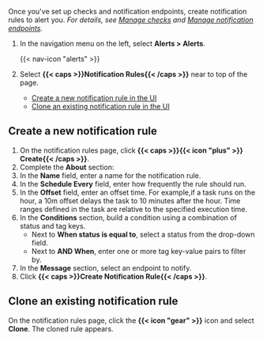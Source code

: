 
Once you've set up checks and notification endpoints, create notification rules to alert you.
_For details, see [Manage checks](/influxdb/v2/monitor-alert/checks/) and
[Manage notification endpoints](/influxdb/v2/monitor-alert/notification-endpoints/)._


1. In the navigation menu on the left, select **Alerts > Alerts**.

    {{< nav-icon "alerts" >}}

2. Select **{{< caps >}}Notification Rules{{< /caps >}}** near to top of the page.

    - [Create a new notification rule in the UI](#create-a-new-notification-rule-in-the-ui)
    - [Clone an existing notification rule in the UI](#clone-an-existing-notification-rule-in-the-ui)

## Create a new notification rule

1. On the notification rules page, click **{{< caps >}}{{< icon "plus" >}} Create{{< /caps >}}**.
2. Complete the **About** section:
  1. In the **Name** field, enter a name for the notification rule.
  2. In the **Schedule Every** field, enter how frequently the rule should run.
  3. In the **Offset** field, enter an offset time. For example,if a task runs on the hour, a 10m offset delays the task to 10 minutes after the hour. Time ranges defined in the task are relative to the specified execution time.
3. In the **Conditions** section, build a condition using a combination of status and tag keys.
    - Next to **When status is equal to**, select a status from the drop-down field.
    - Next to **AND When**, enter one or more tag key-value pairs to filter by.
4. In the **Message** section, select an endpoint to notify.
5. Click **{{< caps >}}Create Notification Rule{{< /caps >}}**.

## Clone an existing notification rule

On the notification rules page, click the **{{< icon "gear" >}}** icon and select **Clone**.
The cloned rule appears.
